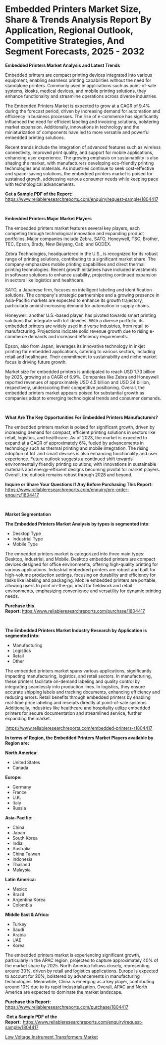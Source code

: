 <p><h1>Embedded Printers Market Size, Share & Trends Analysis Report By Application, Regional Outlook, Competitive Strategies, And Segment Forecasts, 2025 - 2032</h1></p><p><strong>Embedded Printers Market Analysis and Latest Trends</strong></p>
<p><p>Embedded printers are compact printing devices integrated into various equipment, enabling seamless printing capabilities without the need for standalone printers. Commonly used in applications such as point-of-sale systems, kiosks, medical devices, and mobile printing solutions, they enhance functionality and streamline operations across diverse industries.</p><p>The Embedded Printers Market is expected to grow at a CAGR of 9.4% during the forecast period, driven by increasing demand for automation and efficiency in business processes. The rise of e-commerce has significantly influenced the need for efficient labeling and invoicing solutions, bolstering market expansion. Additionally, innovations in technology and the miniaturization of components have led to more versatile and powerful embedded printing solutions.</p><p>Recent trends include the integration of advanced features such as wireless connectivity, improved print quality, and support for mobile applications, enhancing user experience. The growing emphasis on sustainability is also shaping the market, with manufacturers developing eco-friendly printing technologies and materials. As industries continue to seek cost-effective and space-saving solutions, the embedded printers market is poised for sustained growth, addressing various consumer needs while keeping pace with technological advancements.</p></p>
<p><strong>Get a Sample PDF of the Report:&nbsp;</strong> <a href="https://www.reliableresearchreports.com/enquiry/request-sample/1804417?utm_campaign=2331&utm_medium=2&utm_source=Github&utm_content=ia&utm_term=19022025&utm_id=embedded-printers">https://www.reliableresearchreports.com/enquiry/request-sample/1804417</a></p>
<p>&nbsp;</p>
<p><strong>Embedded Printers Major Market Players</strong></p>
<p><p>The embedded printers market features several key players, each competing through technological innovation and expanding product portfolios. Major companies include Zebra, SATO, Honeywell, TSC, Brother, TEC, Epson, Brady, New Beiyang, Cab, and GODEX.</p><p>Zebra Technologies, headquartered in the U.S., is recognized for its robust range of printing solutions, contributing to a significant market share. The company emphasizes mobile printing capabilities and direct thermal printing technologies. Recent growth initiatives have included investments in software solutions to enhance usability, projecting continued expansion in sectors like logistics and healthcare.</p><p>SATO, a Japanese firm, focuses on intelligent labeling and identification solutions. The company's strategic partnerships and a growing presence in Asia-Pacific markets are expected to enhance its growth trajectory, particularly amidst increasing demand for automation in supply chains.</p><p>Honeywell, another U.S.-based player, has pivoted towards smart printing solutions that integrate with IoT devices. With a diverse portfolio, its embedded printers are widely used in diverse industries, from retail to manufacturing. Projections indicate solid revenue growth due to rising e-commerce demands and increased efficiency requirements.</p><p>Epson, also from Japan, leverages its innovative technology in inkjet printing for embedded applications, catering to various sectors, including retail and healthcare. Their commitment to sustainability and niche market focus is driving future growth.</p><p>Market size for embedded printers is anticipated to reach USD 1.73 billion by 2025, growing at a CAGR of 6.9%. Companies like Zebra and Honeywell reported revenues of approximately USD 4.5 billion and USD 34 billion, respectively, underscoring their competitive positioning. Overall, the embedded printers market appears poised for substantial growth as companies adapt to emerging technological trends and consumer demands.</p></p>
<p>&nbsp;</p>
<p><strong>What Are The Key Opportunities For Embedded Printers Manufacturers?</strong></p>
<p><p>The embedded printers market is poised for significant growth, driven by increasing demand for compact, efficient printing solutions in sectors like retail, logistics, and healthcare. As of 2023, the market is expected to expand at a CAGR of approximately 6%, fueled by advancements in technology such as thermal printing and mobile integration. The rising adoption of IoT and smart devices is also enhancing functionality and user experience. Future outlook suggests a continued shift towards environmentally friendly printing solutions, with innovations in sustainable materials and energy-efficient designs becoming pivotal for market players. Overall, the outlook remains robust through 2028 and beyond.</p></p>
<p><strong>Inquire or Share Your Questions If Any Before Purchasing This Report:</strong> <a href="https://www.reliableresearchreports.com/enquiry/pre-order-enquiry/1804417?utm_campaign=2331&utm_medium=2&utm_source=Github&utm_content=ia&utm_term=19022025&utm_id=embedded-printers">https://www.reliableresearchreports.com/enquiry/pre-order-enquiry/1804417</a></p>
<p>&nbsp;</p>
<p><strong>Market Segmentation</strong></p>
<p><strong>The Embedded Printers Market Analysis by types is segmented into:</strong></p>
<p><ul><li>Desktop Type</li><li>Industrial Type</li><li>Mobile Type</li></ul></p>
<p><p>The embedded printers market is categorized into three main types: Desktop, Industrial, and Mobile. Desktop embedded printers are compact devices designed for office environments, offering high-quality printing for various applications. Industrial embedded printers are robust and built for high-volume production settings, focusing on durability and efficiency for tasks like labeling and packaging. Mobile embedded printers are portable, allowing users to print on-the-go, ideal for fieldwork and retail environments, emphasizing convenience and versatility for dynamic printing needs.</p></p>
<p><strong>Purchase this Report:&nbsp;</strong><a href="https://www.reliableresearchreports.com/purchase/1804417?utm_campaign=2331&utm_medium=2&utm_source=Github&utm_content=ia&utm_term=19022025&utm_id=embedded-printers">https://www.reliableresearchreports.com/purchase/1804417</a></p>
<p>&nbsp;</p>
<p><strong>The Embedded Printers Market Industry Research by Application is segmented into:</strong></p>
<p><ul><li>Manufacturing</li><li>Logistics</li><li>Retail</li><li>Other</li></ul></p>
<p><p>The embedded printers market spans various applications, significantly impacting manufacturing, logistics, and retail sectors. In manufacturing, these printers facilitate on-demand labeling and quality control by integrating seamlessly into production lines. In logistics, they ensure accurate shipping labels and tracking documents, enhancing efficiency and reducing errors. Retail benefits through embedded printers by enabling real-time price labeling and receipts directly at point-of-sale systems. Additionally, industries like healthcare and hospitality utilize embedded printers for secure documentation and streamlined service, further expanding the market.</p></p>
<p><a href="https://www.reliableresearchreports.com/embedded-printers-r1804417?utm_campaign=2331&utm_medium=2&utm_source=Github&utm_content=ia&utm_term=19022025&utm_id=embedded-printers">&nbsp;https://www.reliableresearchreports.com/embedded-printers-r1804417</a></p>
<p><strong>In terms of Region, the Embedded Printers Market Players available by Region are:</strong></p>
<p>
    <p> <strong> North America: </strong>
        <ul>
            <li>United States</li>
            <li>Canada</li>
        </ul>
        </p> 
    <p> <strong> Europe: </strong>
        <ul>
            <li>Germany</li>
            <li>France</li>
            <li>U.K.</li>
            <li>Italy</li>
            <li>Russia</li>
        </ul>
        </p> 
    <p> <strong> Asia-Pacific: </strong>
        <ul>
            <li>China</li>
            <li>Japan</li>
            <li>South Korea</li>
            <li>India</li>
            <li>Australia</li>
            <li>China Taiwan</li>
            <li>Indonesia</li>
            <li>Thailand</li>
            <li>Malaysia</li>
        </ul>
        </p> 
    <p> <strong> Latin America: </strong>
        <ul>
            <li>Mexico</li>
            <li>Brazil</li>
            <li>Argentina Korea</li>
            <li>Colombia</li>
        </ul>
        </p> 
    <p> <strong> Middle East & Africa: </strong>
        <ul>
            <li>Turkey</li>
            <li>Saudi</li>
            <li>Arabia</li>
            <li>UAE</li>
            <li>Korea</li>
        </ul>
    </p>
    </p>
<p><p>The embedded printers market is experiencing significant growth, particularly in the APAC region, projected to capture approximately 40% of the market share by 2025. North America follows closely, representing around 30%, driven by retail and logistics applications. Europe is expected to account for 20%, bolstered by advancements in manufacturing technologies. Meanwhile, China is emerging as a key player, contributing around 10% due to its rapid industrialization. Overall, APAC and North America are expected to dominate the market landscape.</p></p>
<p><strong>Purchase this Report: </strong><a href="https://www.reliableresearchreports.com/purchase/1804417?utm_campaign=2331&utm_medium=2&utm_source=Github&utm_content=ia&utm_term=19022025&utm_id=embedded-printers">https://www.reliableresearchreports.com/purchase/1804417</a></p>
<p>&nbsp;<strong>Get a Sample PDF of the Report:&nbsp;&nbsp;</strong><a href="https://www.reliableresearchreports.com/enquiry/request-sample/1804417?utm_campaign=2331&utm_medium=2&utm_source=Github&utm_content=ia&utm_term=19022025&utm_id=embedded-printers">https://www.reliableresearchreports.com/enquiry/request-sample/1804417</a></p>
<p><strong></strong></p>
<p><p><a href="https://github.com/domoniqueluoma76/Market-Research-Report-List-1/blob/main/low-voltage-instrument-transformers-market.md?utm_campaign=2331&utm_medium=2&utm_source=Github&utm_content=ia&utm_term=19022025&utm_id=embedded-printers">Low Voltage Instrument Transformers Market</a></p></p>